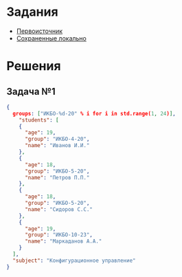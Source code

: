 # Задания
* [Первоисточник](https://github.com/true-grue/kisscm/blob/main/pract/pract3.md)
* [Сохраненные локально](https://github.com/Antoha336/Configuration-management-MIREA-semester-3/blob/main/Practices/Practice%20%E2%84%963/tasks.md)

# Решения
## Задача №1
```json
{
  groups: ["ИКБО-%d-20" % i for i in std.range(1, 24)],
    "students": [
    {
      "age": 19,
      "group": "ИКБО-4-20",
      "name": "Иванов И.И."
    },
    {
      "age": 18,
      "group": "ИКБО-5-20",
      "name": "Петров П.П."
    },
    {
      "age": 18,
      "group": "ИКБО-5-20",
      "name": "Сидоров С.С."
    },
    {
      "age": 19,
      "group": "ИКБО-10-23",
      "name": "Маркаданов А.А."
    }
  ],
  "subject": "Конфигурационное управление"
}
```